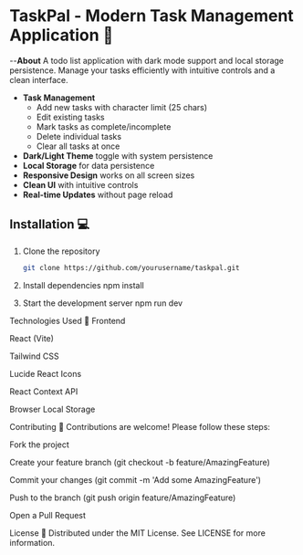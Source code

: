 # TaskPal - Modern Task Management Application 🚀

--**About**
A todo list application with dark mode support and local storage persistence. Manage your tasks efficiently with intuitive controls and a clean interface.


- **Task Management**
  - Add new tasks with character limit (25 chars)
  - Edit existing tasks
  - Mark tasks as complete/incomplete
  - Delete individual tasks
  - Clear all tasks at once
- **Dark/Light Theme** toggle with system persistence
- **Local Storage** for data persistence
- **Responsive Design** works on all screen sizes
- **Clean UI** with intuitive controls
- **Real-time Updates** without page reload


## Installation 💻

1. Clone the repository
   ```bash
   git clone https://github.com/yourusername/taskpal.git

2. Install dependencies
npm install

3. Start the development server
npm run dev

Technologies Used 🔧
Frontend

React (Vite)

Tailwind CSS

Lucide React Icons

React Context API

Browser Local Storage


Contributing 🤝
Contributions are welcome! Please follow these steps:

Fork the project

Create your feature branch (git checkout -b feature/AmazingFeature)

Commit your changes (git commit -m 'Add some AmazingFeature')

Push to the branch (git push origin feature/AmazingFeature)

Open a Pull Request

License 📄
Distributed under the MIT License. See LICENSE for more information.


